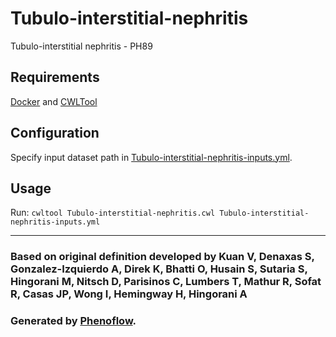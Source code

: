 # Tubulo-interstitial-nephritis

Tubulo-interstitial nephritis - PH89

## Requirements

[Docker](https://docs.docker.com/install/) and [CWLTool](https://github.com/common-workflow-language/cwltool#install)

## Configuration

Specify input dataset path in [Tubulo-interstitial-nephritis-inputs.yml](Tubulo-interstitial-nephritis-inputs.yml).

## Usage

Run: `cwltool Tubulo-interstitial-nephritis.cwl Tubulo-interstitial-nephritis-inputs.yml`

***

### Based on original definition developed by Kuan V, Denaxas S, Gonzalez-Izquierdo A, Direk K, Bhatti O, Husain S, Sutaria S, Hingorani M, Nitsch D, Parisinos C, Lumbers T, Mathur R, Sofat R, Casas JP, Wong I, Hemingway H, Hingorani A
### Generated by [Phenoflow](https://kclhi.org/phenoflow).
